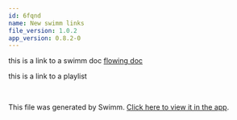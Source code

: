 ```yaml
---
id: 6fqnd
name: New swimm links
file_version: 1.0.2
app_version: 0.8.2-0
---
```


this is a link to a swimm doc [flowing doc](flowing-doc.PIv3p.sw.md)

this is a link to a playlist

<br/>

This file was generated by Swimm. [Click here to view it in the app](http://localhost:5000/repos/Z2l0aHViJTNBJTNBc3Rva2Utd2VhdGhlciUzQSUzQUFkZGllQ29oZW4=/docs/6fqnd).